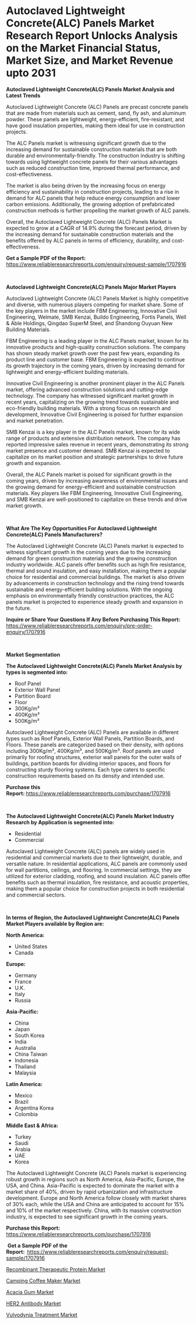 <p><h1>Autoclaved Lightweight Concrete(ALC) Panels Market Research Report Unlocks Analysis on the Market Financial Status, Market Size, and Market Revenue upto 2031</h1></p><p><strong>Autoclaved Lightweight Concrete(ALC) Panels Market Analysis and Latest Trends</strong></p>
<p><p>Autoclaved Lightweight Concrete (ALC) Panels are precast concrete panels that are made from materials such as cement, sand, fly ash, and aluminum powder. These panels are lightweight, energy-efficient, fire-resistant, and have good insulation properties, making them ideal for use in construction projects.</p><p>The ALC Panels market is witnessing significant growth due to the increasing demand for sustainable construction materials that are both durable and environmentally-friendly. The construction industry is shifting towards using lightweight concrete panels for their various advantages such as reduced construction time, improved thermal performance, and cost-effectiveness.</p><p>The market is also being driven by the increasing focus on energy efficiency and sustainability in construction projects, leading to a rise in demand for ALC panels that help reduce energy consumption and lower carbon emissions. Additionally, the growing adoption of prefabricated construction methods is further propelling the market growth of ALC panels.</p><p>Overall, the Autoclaved Lightweight Concrete (ALC) Panels Market is expected to grow at a CAGR of 14.9% during the forecast period, driven by the increasing demand for sustainable construction materials and the benefits offered by ALC panels in terms of efficiency, durability, and cost-effectiveness.</p></p>
<p><strong>Get a Sample PDF of the Report:&nbsp;</strong> <a href="https://www.reliableresearchreports.com/enquiry/request-sample/1707916">https://www.reliableresearchreports.com/enquiry/request-sample/1707916</a></p>
<p>&nbsp;</p>
<p><strong>Autoclaved Lightweight Concrete(ALC) Panels Major Market Players</strong></p>
<p><p>Autoclaved Lightweight Concrete (ALC) Panels Market is highly competitive and diverse, with numerous players competing for market share. Some of the key players in the market include FBM Engineering, Innovative Civil Engineering, Welmate, SMB Kenzai, Buildo Engineering, Fortis Panels, Well & Able Holdings, Qingdao SuperM Steel, and Shandong Ouyuan New Building Materials.</p><p>FBM Engineering is a leading player in the ALC Panels market, known for its innovative products and high-quality construction solutions. The company has shown steady market growth over the past few years, expanding its product line and customer base. FBM Engineering is expected to continue its growth trajectory in the coming years, driven by increasing demand for lightweight and energy-efficient building materials.</p><p>Innovative Civil Engineering is another prominent player in the ALC Panels market, offering advanced construction solutions and cutting-edge technology. The company has witnessed significant market growth in recent years, capitalizing on the growing trend towards sustainable and eco-friendly building materials. With a strong focus on research and development, Innovative Civil Engineering is poised for further expansion and market penetration.</p><p>SMB Kenzai is a key player in the ALC Panels market, known for its wide range of products and extensive distribution network. The company has reported impressive sales revenue in recent years, demonstrating its strong market presence and customer demand. SMB Kenzai is expected to capitalize on its market position and strategic partnerships to drive future growth and expansion.</p><p>Overall, the ALC Panels market is poised for significant growth in the coming years, driven by increasing awareness of environmental issues and the growing demand for energy-efficient and sustainable construction materials. Key players like FBM Engineering, Innovative Civil Engineering, and SMB Kenzai are well-positioned to capitalize on these trends and drive market growth.</p></p>
<p>&nbsp;</p>
<p><strong>What Are The Key Opportunities For Autoclaved Lightweight Concrete(ALC) Panels Manufacturers?</strong></p>
<p><p>The Autoclaved Lightweight Concrete (ALC) Panels market is expected to witness significant growth in the coming years due to the increasing demand for green construction materials and the growing construction industry worldwide. ALC panels offer benefits such as high fire resistance, thermal and sound insulation, and easy installation, making them a popular choice for residential and commercial buildings. The market is also driven by advancements in construction technology and the rising trend towards sustainable and energy-efficient building solutions. With the ongoing emphasis on environmentally friendly construction practices, the ALC panels market is projected to experience steady growth and expansion in the future.</p></p>
<p><strong>Inquire or Share Your Questions If Any Before Purchasing This Report:</strong> <a href="https://www.reliableresearchreports.com/enquiry/pre-order-enquiry/1707916">https://www.reliableresearchreports.com/enquiry/pre-order-enquiry/1707916</a></p>
<p>&nbsp;</p>
<p><strong>Market Segmentation</strong></p>
<p><strong>The Autoclaved Lightweight Concrete(ALC) Panels Market Analysis by types is segmented into:</strong></p>
<p><ul><li>Roof Panel</li><li>Exterior Wall Panel</li><li>Partition Board</li><li>Floor</li><li>300Kg/m³</li><li>400Kg/m³</li><li>500Kg/m³</li></ul></p>
<p><p>Autoclaved Lightweight Concrete (ALC) Panels are available in different types such as Roof Panels, Exterior Wall Panels, Partition Boards, and Floors. These panels are categorized based on their density, with options including 300Kg/m³, 400Kg/m³, and 500Kg/m³. Roof panels are used primarily for roofing structures, exterior wall panels for the outer walls of buildings, partition boards for dividing interior spaces, and floors for constructing sturdy flooring systems. Each type caters to specific construction requirements based on its density and intended use.</p></p>
<p><strong>Purchase this Report:&nbsp;</strong><a href="https://www.reliableresearchreports.com/purchase/1707916">https://www.reliableresearchreports.com/purchase/1707916</a></p>
<p>&nbsp;</p>
<p><strong>The Autoclaved Lightweight Concrete(ALC) Panels Market Industry Research by Application is segmented into:</strong></p>
<p><ul><li>Residential</li><li>Commercial</li></ul></p>
<p><p>Autoclaved Lightweight Concrete (ALC) panels are widely used in residential and commercial markets due to their lightweight, durable, and versatile nature. In residential applications, ALC panels are commonly used for wall partitions, ceilings, and flooring. In commercial settings, they are utilized for exterior cladding, roofing, and sound insulation. ALC panels offer benefits such as thermal insulation, fire resistance, and acoustic properties, making them a popular choice for construction projects in both residential and commercial sectors.</p></p>
<p>&nbsp;</p>
<p><strong>In terms of Region, the Autoclaved Lightweight Concrete(ALC) Panels Market Players available by Region are:</strong></p>
<p>
    <p> <strong> North America: </strong>
        <ul>
            <li>United States</li>
            <li>Canada</li>
        </ul>
        </p> 
    <p> <strong> Europe: </strong>
        <ul>
            <li>Germany</li>
            <li>France</li>
            <li>U.K.</li>
            <li>Italy</li>
            <li>Russia</li>
        </ul>
        </p> 
    <p> <strong> Asia-Pacific: </strong>
        <ul>
            <li>China</li>
            <li>Japan</li>
            <li>South Korea</li>
            <li>India</li>
            <li>Australia</li>
            <li>China Taiwan</li>
            <li>Indonesia</li>
            <li>Thailand</li>
            <li>Malaysia</li>
        </ul>
        </p> 
    <p> <strong> Latin America: </strong>
        <ul>
            <li>Mexico</li>
            <li>Brazil</li>
            <li>Argentina Korea</li>
            <li>Colombia</li>
        </ul>
        </p> 
    <p> <strong> Middle East & Africa: </strong>
        <ul>
            <li>Turkey</li>
            <li>Saudi</li>
            <li>Arabia</li>
            <li>UAE</li>
            <li>Korea</li>
        </ul>
    </p>
    </p>
<p><p>The Autoclaved Lightweight Concrete (ALC) Panels market is experiencing robust growth in regions such as North America, Asia-Pacific, Europe, the USA, and China. Asia-Pacific is expected to dominate the market with a market share of 40%, driven by rapid urbanization and infrastructure development. Europe and North America follow closely with market shares of 30% each, while the USA and China are anticipated to account for 15% and 10% of the market respectively. China, with its massive construction industry, is expected to see significant growth in the coming years.</p></p>
<p><strong>Purchase this Report: </strong><a href="https://www.reliableresearchreports.com/purchase/1707916">https://www.reliableresearchreports.com/purchase/1707916</a></p>
<p>&nbsp;<strong>Get a Sample PDF of the Report:&nbsp;&nbsp;</strong><a href="https://www.reliableresearchreports.com/enquiry/request-sample/1707916">https://www.reliableresearchreports.com/enquiry/request-sample/1707916</a></p>
<p><strong></strong></p>
<p><p><a href="https://medium.com/@dorisstephens14/recombinant-therapeutic-protein-market-research-report-its-history-and-forecast-2024-to-2031-702fafbef7ff">Recombinant Therapeutic Protein Market</a></p><p><a href="https://github.com/jhcraigie/Market-Research-Report-List-2/blob/main/camping-coffee-maker-market.md">Camping Coffee Maker Market</a></p><p><a href="https://github.com/sonuprakash1/Market-Research-Report-List-1/blob/main/acacia-gum-market.md">Acacia Gum Market</a></p><p><a href="https://medium.com/@dorisstephens14/her2-antibody-nbsp-market-focuses-on-market-share-size-and-projected-forecast-till-2031-6fb9d0f69b6b">HER2 Antibody Market</a></p><p><a href="https://medium.com/@dorisstephens14/vulvodynia-treatment-market-size-cagr-trends-2024-2030-a713d3f3584b">Vulvodynia Treatment Market</a></p></p>